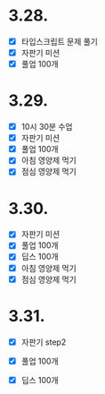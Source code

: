 # 3.28.

- [x] 타입스크립트 문제 풀기
- [x] 자판기 미션
- [x] 풀업 100개

# 3.29.

- [x] 10시 30분 수업
- [x] 자판기 미션
- [x] 풀업 100개
- [x] 아침 영양제 먹기
- [x] 점심 영양제 먹기

# 3.30.

- [x] 자판기 미션
- [x] 풀업 100개
- [x] 딥스 100개
- [x] 아침 영양제 먹기
- [x] 점심 영양제 먹기

# 3.31.

- [x] 자판기 step2
- [x] 풀업 100개
- [x] 딥스 100개

